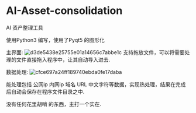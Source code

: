 # AI-Asset-consolidation
AI 资产整理工具

使用Python3 编写，使用了Pyqt5 的图形化

主界面:
![d3de5438e25755e01a14656c7abbe1c](https://github.com/user-attachments/assets/e9fd0678-5b19-4b9a-a5ba-f506176b7c8c)
支持拖放文件，可以将需要处理的文件直接拖入程序中，让其自动导入进去.

数据处理:
![cfce697a24ff189740ebda0fe17daba](https://github.com/user-attachments/assets/9e4b24d2-cbc0-42c8-922c-a9620418d84c)

能处理包括 公网ip 内网ip 域名 URL 中文字符等数据，实现热处理，结果在完成后自动会保存在程序文件目录之中.

没有任何花里胡哨 的东西，主打一个实在.
